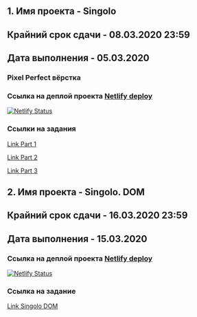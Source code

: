 ## 1. Имя проекта - Singolo
## Крайний срок сдачи - 08.03.2020 23:59
## Дата выполнения - 05.03.2020

### Pixel Perfect вёрстка
### Ссылка на деплой проекта [Netlify deploy](https://singolo-nazarov-rsschool.netlify.com)
[![Netlify Status](https://api.netlify.com/api/v1/badges/a6fbda56-c31c-48ac-a6fe-becd1f895117/deploy-status)](https://app.netlify.com/sites/singolo-nazarov-rsschool/deploys)

### Ссылки на задания 
[Link Part 1](https://github.com/rolling-scopes-school/tasks/blob/master/tasks/markups/level-2/singolo/part-1/singolo-1-ru.md)

[Link Part 2](https://github.com/rolling-scopes-school/tasks/blob/master/tasks/markups/level-2/singolo/part-2/singolo-2-ru.md)

[Link Part 3](https://github.com/rolling-scopes-school/tasks/blob/master/tasks/markups/level-2/singolo/part-3/singolo-3-ru.md)


## 2. Имя проекта - Singolo. DOM
## Крайний срок сдачи - 16.03.2020 23:59
## Дата выполнения - 15.03.2020

### Ссылка на деплой проекта [Netlify deploy](https://singolo-dom-nazarov.netlify.com/)

[![Netlify Status](https://api.netlify.com/api/v1/badges/3e9286b5-07af-407d-be66-a4ec33604550/deploy-status)](https://app.netlify.com/sites/singolo-dom-nazarov/deploys)

### Ссылка на заданиe 
[Link Singolo DOM](https://github.com/rolling-scopes-school/tasks/blob/master/tasks/markups/level-2/singolo/singolo-DOM-ru.md)


